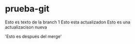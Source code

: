 # prueba-git

Esto es texto de la branch 1
Esto esta actualizadon Esto es una actualizacison nueva

'Esto es despues del merge'
